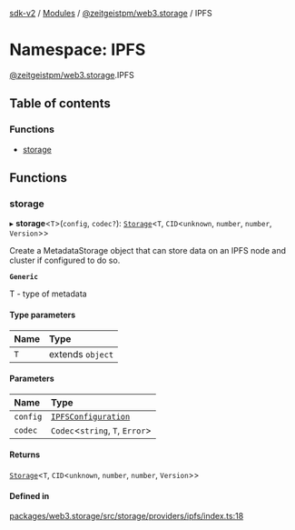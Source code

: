 [sdk-v2](../README.md) / [Modules](../modules.md) / [@zeitgeistpm/web3.storage](zeitgeistpm_web3_storage.md) / IPFS

# Namespace: IPFS

[@zeitgeistpm/web3.storage](zeitgeistpm_web3_storage.md).IPFS

## Table of contents

### Functions

- [storage](zeitgeistpm_web3_storage.IPFS.md#storage)

## Functions

### storage

▸ **storage**<`T`\>(`config`, `codec?`): [`Storage`](zeitgeistpm_web3_storage.md#storage)<`T`, `CID`<`unknown`, `number`, `number`, `Version`\>\>

Create a MetadataStorage object that can store data on an IPFS node
and cluster if configured to do so.

**`Generic`**

T - type of metadata

#### Type parameters

| Name | Type |
| :------ | :------ |
| `T` | extends `object` |

#### Parameters

| Name | Type |
| :------ | :------ |
| `config` | [`IPFSConfiguration`](zeitgeistpm_web3_storage.md#ipfsconfiguration) |
| `codec` | `Codec`<`string`, `T`, `Error`\> |

#### Returns

[`Storage`](zeitgeistpm_web3_storage.md#storage)<`T`, `CID`<`unknown`, `number`, `number`, `Version`\>\>

#### Defined in

[packages/web3.storage/src/storage/providers/ipfs/index.ts:18](https://github.com/zeitgeistpm/sdk-next/blob/037ec07/packages/web3.storage/src/storage/providers/ipfs/index.ts#L18)
